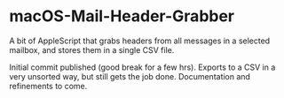 # macOS-Mail-Header-Grabber
A bit of AppleScript that grabs headers from all messages in a selected mailbox, and stores them in a single CSV file. 


Initial commit published (good break for a few hrs). Exports to a CSV in a very unsorted way, but still gets the job done. Documentation and refinements to come.
